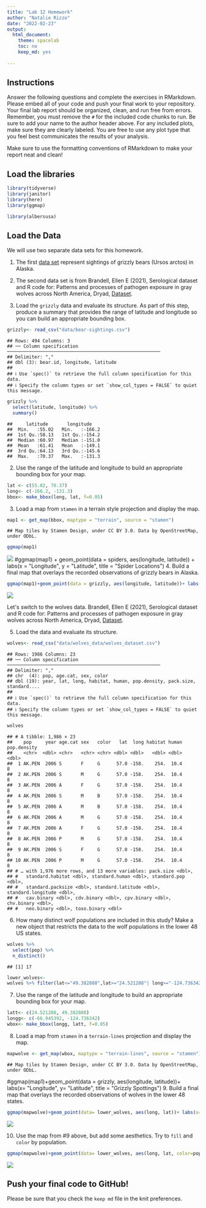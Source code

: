 ```yaml
---
title: "Lab 12 Homework"
author: "Natalie Rizzo"
date: "2022-02-23"
output:
  html_document:
    theme: spacelab
    toc: no
    keep_md: yes
  
---
```




## Instructions
Answer the following questions and complete the exercises in RMarkdown. Please embed all of your code and push your final work to your repository. Your final lab report should be organized, clean, and run free from errors. Remember, you must remove the `#` for the included code chunks to run. Be sure to add your name to the author header above. For any included plots, make sure they are clearly labeled. You are free to use any plot type that you feel best communicates the results of your analysis.  

Make sure to use the formatting conventions of RMarkdown to make your report neat and clean!  

## Load the libraries

```r
library(tidyverse)
library(janitor)
library(here)
library(ggmap)
```


```r
library(albersusa)
```

## Load the Data
We will use two separate data sets for this homework.  

1. The first [data set](https://rcweb.dartmouth.edu/~f002d69/workshops/index_rspatial.html) represent sightings of grizzly bears (Ursos arctos) in Alaska.  
2. The second data set is from Brandell, Ellen E (2021), Serological dataset and R code for: Patterns and processes of pathogen exposure in gray wolves across North America, Dryad, [Dataset](https://doi.org/10.5061/dryad.5hqbzkh51).  

1. Load the `grizzly` data and evaluate its structure. As part of this step, produce a summary that provides the range of latitude and longitude so you can build an appropriate bounding box.

```r
grizzly<- read_csv("data/bear-sightings.csv")
```

```
## Rows: 494 Columns: 3
## ── Column specification ────────────────────────────────────────────────────────
## Delimiter: ","
## dbl (3): bear.id, longitude, latitude
## 
## ℹ Use `spec()` to retrieve the full column specification for this data.
## ℹ Specify the column types or set `show_col_types = FALSE` to quiet this message.
```


```r
grizzly %>% 
  select(latitude, longitude) %>% 
  summary()
```

```
##     latitude       longitude     
##  Min.   :55.02   Min.   :-166.2  
##  1st Qu.:58.13   1st Qu.:-154.2  
##  Median :60.97   Median :-151.0  
##  Mean   :61.41   Mean   :-149.1  
##  3rd Qu.:64.13   3rd Qu.:-145.6  
##  Max.   :70.37   Max.   :-131.3
```

2. Use the range of the latitude and longitude to build an appropriate bounding box for your map.

```r
lat <- c(55.02, 70.37)
long<- c(-166.2, -131.3)
bbox<- make_bbox(long, lat, f=0.05)
```

3. Load a map from `stamen` in a terrain style projection and display the map.

```r
map1 <- get_map(bbox, maptype = "terrain", source = "stamen")
```

```
## Map tiles by Stamen Design, under CC BY 3.0. Data by OpenStreetMap, under ODbL.
```

```r
ggmap(map1)
```

![](lab12_hw_files/figure-html/unnamed-chunk-7-1.png)<!-- -->
#ggmap(map1) + 
  geom_point(data = spiders, aes(longitude, latitude)) +
  labs(x = "Longitude", y = "Latitude", title = "Spider Locations")
4. Build a final map that overlays the recorded observations of grizzly bears in Alaska.

```r
ggmap(map1)+geom_point(data = grizzly, aes(longitude, latitude))+ labs(x= "Longitude", y= "Latitude", title = "Grizzly Spottings")
```

![](lab12_hw_files/figure-html/unnamed-chunk-8-1.png)<!-- -->

Let's switch to the wolves data. Brandell, Ellen E (2021), Serological dataset and R code for: Patterns and processes of pathogen exposure in gray wolves across North America, Dryad, [Dataset](https://doi.org/10.5061/dryad.5hqbzkh51).  

5. Load the data and evaluate its structure.  

```r
wolves<- read_csv("data/wolves_data/wolves_dataset.csv")
```

```
## Rows: 1986 Columns: 23
## ── Column specification ────────────────────────────────────────────────────────
## Delimiter: ","
## chr  (4): pop, age.cat, sex, color
## dbl (19): year, lat, long, habitat, human, pop.density, pack.size, standard....
## 
## ℹ Use `spec()` to retrieve the full column specification for this data.
## ℹ Specify the column types or set `show_col_types = FALSE` to quiet this message.
```

```r
wolves
```

```
## # A tibble: 1,986 × 23
##    pop     year age.cat sex   color   lat  long habitat human pop.density
##    <chr>  <dbl> <chr>   <chr> <chr> <dbl> <dbl>   <dbl> <dbl>       <dbl>
##  1 AK.PEN  2006 S       F     G      57.0 -158.    254.  10.4           8
##  2 AK.PEN  2006 S       M     G      57.0 -158.    254.  10.4           8
##  3 AK.PEN  2006 A       F     G      57.0 -158.    254.  10.4           8
##  4 AK.PEN  2006 S       M     B      57.0 -158.    254.  10.4           8
##  5 AK.PEN  2006 A       M     B      57.0 -158.    254.  10.4           8
##  6 AK.PEN  2006 A       M     G      57.0 -158.    254.  10.4           8
##  7 AK.PEN  2006 A       F     G      57.0 -158.    254.  10.4           8
##  8 AK.PEN  2006 P       M     G      57.0 -158.    254.  10.4           8
##  9 AK.PEN  2006 S       F     G      57.0 -158.    254.  10.4           8
## 10 AK.PEN  2006 P       M     G      57.0 -158.    254.  10.4           8
## # … with 1,976 more rows, and 13 more variables: pack.size <dbl>,
## #   standard.habitat <dbl>, standard.human <dbl>, standard.pop <dbl>,
## #   standard.packsize <dbl>, standard.latitude <dbl>, standard.longitude <dbl>,
## #   cav.binary <dbl>, cdv.binary <dbl>, cpv.binary <dbl>, chv.binary <dbl>,
## #   neo.binary <dbl>, toxo.binary <dbl>
```
6. How many distinct wolf populations are included in this study? Make a new object that restricts the data to the wolf populations in the lower 48 US states.

```r
wolves %>% 
  select(pop) %>% 
  n_distinct()
```

```
## [1] 17
```

```r
lower_wolves<-
wolves %>% filter(lat<="49.382808",lat>="24.521208"| long>="-124.736342", long<="-66.945392")
```

7. Use the range of the latitude and longitude to build an appropriate bounding box for your map.

```r
latt<- c(24.521208, 49.382808)
longg<- c(-66.945392, -124.736342)
wbox<- make_bbox(longg, latt, f=0.05)
```

8.  Load a map from `stamen` in a `terrain-lines` projection and display the map.

```r
mapwolve <- get_map(wbox, maptype = "terrain-lines", source = "stamen")
```

```
## Map tiles by Stamen Design, under CC BY 3.0. Data by OpenStreetMap, under ODbL.
```
#ggmap(map1)+geom_point(data = grizzly, aes(longitude, latitude))+ labs(x= "Longitude", y= "Latitude", title = "Grizzly Spottings")
9. Build a final map that overlays the recorded observations of wolves in the lower 48 states.

```r
ggmap(mapwolve)+geom_point(data= lower_wolves, aes(long, lat))+ labs(x= "Longitude", y="Latitude", title="Lower 48 Wolf Populations")
```

![](lab12_hw_files/figure-html/unnamed-chunk-15-1.png)<!-- -->

10. Use the map from #9 above, but add some aesthetics. Try to `fill` and `color` by population.

```r
ggmap(mapwolve)+geom_point(data= lower_wolves, aes(long, lat, color=pop))+ labs(x= "Longitude", y="Latitude", title="Lower 48 Wolf Populations")
```

![](lab12_hw_files/figure-html/unnamed-chunk-16-1.png)<!-- -->

## Push your final code to GitHub!
Please be sure that you check the `keep md` file in the knit preferences. 
